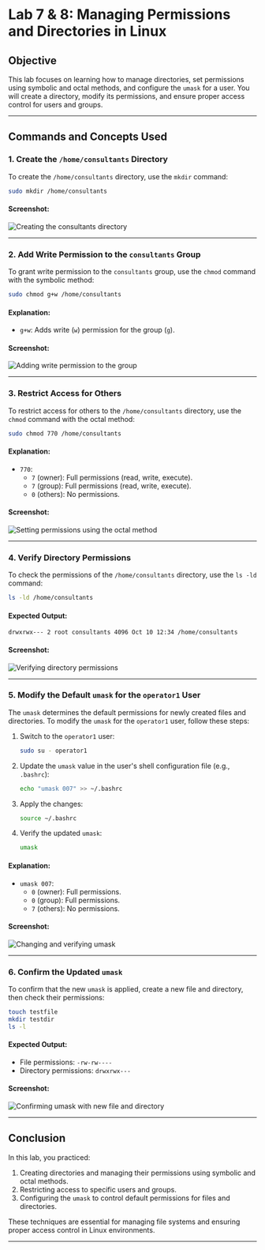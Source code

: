# Lab 7 & 8: Managing Permissions and Directories in Linux

## Objective
This lab focuses on learning how to manage directories, set permissions using symbolic and octal methods, and configure the `umask` for a user. You will create a directory, modify its permissions, and ensure proper access control for users and groups.

---

## Commands and Concepts Used

### 1. Create the `/home/consultants` Directory
To create the `/home/consultants` directory, use the `mkdir` command:
```bash
sudo mkdir /home/consultants
```

#### Screenshot:
![Creating the consultants directory](screenshots/mkdir_consultants.png)

---

### 2. Add Write Permission to the `consultants` Group
To grant write permission to the `consultants` group, use the `chmod` command with the symbolic method:
```bash
sudo chmod g+w /home/consultants
```

#### Explanation:
- `g+w`: Adds write (`w`) permission for the group (`g`).

#### Screenshot:
![Adding write permission to the group](screenshots/chmod_gw.png)

---

### 3. Restrict Access for Others
To restrict access for others to the `/home/consultants` directory, use the `chmod` command with the octal method:
```bash
sudo chmod 770 /home/consultants
```

#### Explanation:
- `770`: 
  - `7` (owner): Full permissions (read, write, execute).
  - `7` (group): Full permissions (read, write, execute).
  - `0` (others): No permissions.

#### Screenshot:
![Setting permissions using the octal method](screenshots/chmod_770.png)

---

### 4. Verify Directory Permissions
To check the permissions of the `/home/consultants` directory, use the `ls -ld` command:
```bash
ls -ld /home/consultants
```

#### Expected Output:
```
drwxrwx--- 2 root consultants 4096 Oct 10 12:34 /home/consultants
```

#### Screenshot:
![Verifying directory permissions](screenshots/ls_ld_consultants.png)

---

### 5. Modify the Default `umask` for the `operator1` User
The `umask` determines the default permissions for newly created files and directories. To modify the `umask` for the `operator1` user, follow these steps:

1. Switch to the `operator1` user:
   ```bash
   sudo su - operator1
   ```

2. Update the `umask` value in the user's shell configuration file (e.g., `.bashrc`):
   ```bash
   echo "umask 007" >> ~/.bashrc
   ```

3. Apply the changes:
   ```bash
   source ~/.bashrc
   ```

4. Verify the updated `umask`:
   ```bash
   umask
   ```

#### Explanation:
- `umask 007`: 
  - `0` (owner): Full permissions.
  - `0` (group): Full permissions.
  - `7` (others): No permissions.

#### Screenshot:
![Changing and verifying umask](screenshots/umask_change.png)

---

### 6. Confirm the Updated `umask`
To confirm that the new `umask` is applied, create a new file and directory, then check their permissions:
```bash
touch testfile
mkdir testdir
ls -l
```

#### Expected Output:
- File permissions: `-rw-rw----`
- Directory permissions: `drwxrwx---`

#### Screenshot:
![Confirming umask with new file and directory](screenshots/umask_confirm.png)

---

## Conclusion
In this lab, you practiced:
1. Creating directories and managing their permissions using symbolic and octal methods.
2. Restricting access to specific users and groups.
3. Configuring the `umask` to control default permissions for files and directories.

These techniques are essential for managing file systems and ensuring proper access control in Linux environments.

---